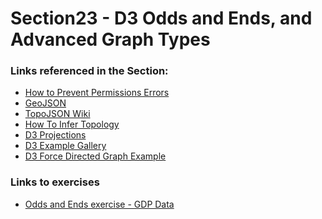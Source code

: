 <h1>Section23 - D3 Odds and Ends, and Advanced Graph Types</h1>
<h3>Links referenced in the Section:</h3>
<ul>
    <li><a href="https://docs.npmjs.com/getting-started/fixing-npm-permissions">How to Prevent Permissions Errors</a></li>
    <li><a href="http://geojson.org/">GeoJSON</a></li>
    <li><a href="https://github.com/topojson/topojson/wiki">TopoJSON Wiki</a></li>
    <li><a href="https://bost.ocks.org/mike/topology/">How To Infer Topology</a></li>
    <li><a href="https://github.com/d3/d3-geo/blob/master/README.md#projections">D3 Projections</a></li>
    <li><a href="https://github.com/d3/d3/wiki/Gallery">D3 Example Gallery</a></li>
    <li><a href="https://bl.ocks.org/mbostock/4062045">D3 Force Directed Graph Example</a></li>
</ul>

<h3>Links to exercises</h3>
<ul>
    <li><a href="https://gdp-data-d3-exercise.herokuapp.com/index.html">Odds and Ends exercise - GDP Data</a></li>
</ul>